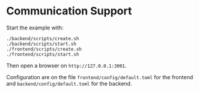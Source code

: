 # Communication Support
Start the example with:
```
./backend/scripts/create.sh
./backend/scripts/start.sh
./frontend/scripts/create.sh
./frontend/scripts/start.sh
```
Then open a browser on `http://127.0.0.1:3001`.


Configuration are on the file `frontend/config/default.toml` for the frontend and `backend/config/default.toml` for the backend.

